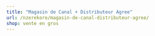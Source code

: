 ```yaml
---
title: "Magasin de Canal + Distributeur Agree"
url: /nzerekore/magasin-de-canal-distributeur-agree/
shop: vente en gros
---
```

